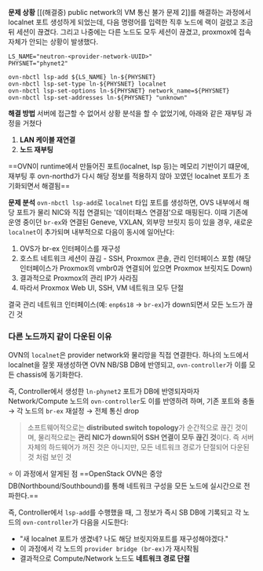 **문제 상황**
[[(해결중) public network의 VM 통신 불가 문제 2]]를 해결하는 과정에서 localnet 포트 생성하게 되었는데, 다음 명령어를 입력한 직후 노드에 랙이 걸렸고 조금 뒤 세션이 끊겼다. 그리고 나중에는 다른 노드도 모두 세션이 끊겼고, proxmox에 접속 자체가 안되는 상황이 발생했다.
```
LS_NAME="neutron-<provider-network-UUID>"
PHYSNET="phynet2"

ovn-nbctl lsp-add ${LS_NAME} ln-${PHYSNET}
ovn-nbctl lsp-set-type ln-${PHYSNET} localnet
ovn-nbctl lsp-set-options ln-${PHYSNET} network_name=${PHYSNET}
ovn-nbctl lsp-set-addresses ln-${PHYSNET} "unknown"
```

**해결 방법**
서버에 접근할 수 없어서 상황 분석을 할 수 없었기에, 아래와 같은 재부팅 과정을 거쳤다
1. **LAN 케이블 재연결**
2. **노드 재부팅**

==OVN이 runtime에서 만들어진 포트(localnet, lsp 등)는 메모리 기반이기 떄문에, 재부팅 후 ovn-northd가 다시 해당 정보를 적용하지 않아 꼬였던 localnet 포트가 초기화되면서 해결됨==

**문제 분석**
`ovn-nbctl lsp-add`로 `localnet` 타입 포트를 생성하면,
OVS 내부에서 해당 포트가 물리 NIC와 직접 연결되는 '데이터패스 연결점'으로 매핑된다. 
이때 기존에 운영 중이던 `br-ex`와 연결된 Geneve, VXLAN, 외부망 브릿지 등이 있을 경우, 새로운 `localnet`이 추가되며 내부적으로 다음이 동시에 일어난다:

1. OVS가 br-ex 인터페이스를 재구성
2. 호스트 네트워크 세션이 끊김 - SSH, Proxmox 콘솔, 관리 인터페이스 포함
   (해당 인터페이스가 Proxmox의 vmbr0과 연결되어 있으면 Proxmox 브릿지도 Down)
3. 결과적으로 Proxmox의 관리 IP가 사라짐
4. 따라서 Proxmox Web UI, SSH, VM 네트워크 모두 단절

결국 관리 네트워크 인터페이스(예: `enp6s18` → `br-ex`)가 down되면서
모든 노드가 끊긴 것

### 다른 노드까지 같이 다운된 이유
OVN의 `localnet`은 provider network와 물리망을 직접 연결한다.
하나의 노드에서 localnet을 잘못 재생성하면 OVN NB/SB DB에 반영되고, 
`ovn-controller`가 이를 모든 chassis에 동기화한다.

즉, Controller에서 생성한 `ln-phynet2` 포트가 DB에 반영되자마자 
Network/Compute 노드의 `ovn-controller`도 이를 반영하려 하며,
기존 포트와 충돌 → 각 노드의 `br-ex` 재설정 → 전체 통신 drop

> 소프트웨어적으로는 **distributed switch topology**가 순간적으로 끊긴 것이며,
> 물리적으로는 **관리 NIC가 down되어 SSH 연결이 모두 끊긴 것**이다.
> 즉 서버 자체의 하드웨어가 꺼진 것은 아니지만, 모든 네트워크 경로가 단절되어 다운된 것 처럼 보인 것

⭐ 이 과정에서 알게된 점
==OpenStack OVN은 중앙 DB(Northbound/Southbound)를 통해 네트워크 구성을 모든 노드에 실시간으로 전파한다.==

즉, Controller에서 `lsp-add`를 수행했을 때, 
그 정보가 즉시 SB DB에 기록되고 각 노드의 `ovn-controller`가 다음을 시도한다:
- "새 localnet 포트가 생겼네? 나도 해당 브릿지와포트를 재구성해야겠다."
- 이 과정에서 각 노드의 `provider bridge (br-ex)`가 재시작됨
- 결과적으로 Compute/Network 노드도 **네트워크 경로 단절**
